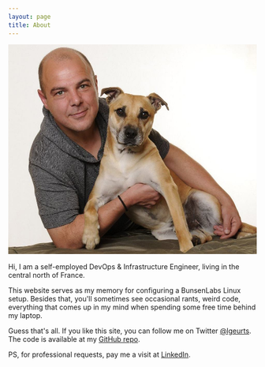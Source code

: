 ```yaml
---
layout: page
title: About
---
```


![Here I am with my dog Tigger.](/assets/portrait.jpg)

Hi, I am a self-employed DevOps & Infrastructure Engineer, living in the central north of France. 

This website serves as my memory for configuring a BunsenLabs Linux setup. 
Besides that, you'll sometimes see occasional rants, weird code, everything that comes up in my mind when spending some free time behind my laptop.

Guess that's all. If you like this site, you can follow me on Twitter [@lgeurts](https://twitter.com/lgeurts). 
The code is available at my [GitHub repo](https://github.com/lgeurts/lgeurts.github.io). 

PS, for professional requests, pay me a visit at [LinkedIn](https://www.linkedin.com/in/lucgeurts). 

